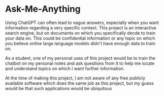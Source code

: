 # Ask-Me-Anything

Using ChatGPT can often lead to vague answers, especially when you want information
regarding a very specific context. This project is an interactive search engine, but on documents
on which you specifically decde to train your data on. This could be confidential information
or any topic on which you believe online large language models didn't have enough data to
train on.

As a student, one of my personal uses of this project would be to train the chatbot on my personal notes
and ask questions from it to help me locate and understand topics on which I want further information.

At the time of making this project, I am not aware of any free publicly available software which does the 
same job as this project, but my guess would be that such applications would be ubiquitous
